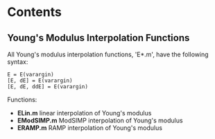 # Contents
## Young's Modulus Interpolation Functions
All Young's modulus interpolation functions, 'E*.m', have the following syntax:

    E = E(varargin)
    [E, dE] = E(varargin)
    [E, dE, ddE] = E(varargin)

Functions:
* __ELin.m__ linear interpolation of Young's modulus
* __EModSIMP.m__ ModSIMP interpolation of Young's modulus
* __ERAMP.m__ RAMP interpolation of Young's modulus
